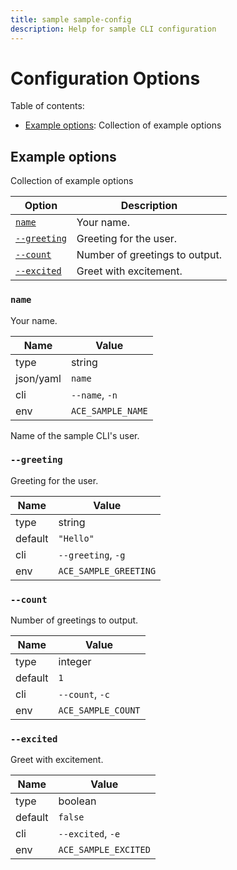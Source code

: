 ```yaml
---
title: sample sample-config
description: Help for sample CLI configuration
---
```


<!--
This documentation is auto generated by a script.
Please do not edit this file directly.
-->

<!-- markdownlint-disable-next-line single-title -->
# Configuration Options

Table of contents:

- [Example options](#example-options): Collection of example options

## Example options

Collection of example options

| Option                      | Description                    |
| --------------------------- | ------------------------------ |
| [`name`](#name)             | Your name.                     |
| [`--greeting`](#--greeting) | Greeting for the user.         |
| [`--count`](#--count)       | Number of greetings to output. |
| [`--excited`](#--excited)   | Greet with excitement.         |

### `name`

Your name.

| Name      | Value             |
| --------- | ----------------- |
| type      | string            |
| json/yaml | `name`            |
| cli       | `--name`, `-n`    |
| env       | `ACE_SAMPLE_NAME` |

Name of the sample CLI's user.

### `--greeting`

Greeting for the user.

| Name    | Value                 |
| ------- | --------------------- |
| type    | string                |
| default | `"Hello"`             |
| cli     | `--greeting`, `-g`    |
| env     | `ACE_SAMPLE_GREETING` |

### `--count`

Number of greetings to output.

| Name    | Value              |
| ------- | ------------------ |
| type    | integer            |
| default | `1`                |
| cli     | `--count`, `-c`    |
| env     | `ACE_SAMPLE_COUNT` |

### `--excited`

Greet with excitement.

| Name    | Value                |
| ------- | -------------------- |
| type    | boolean              |
| default | `false`              |
| cli     | `--excited`, `-e`    |
| env     | `ACE_SAMPLE_EXCITED` |
